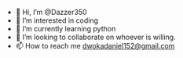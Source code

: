 - 👋 Hi, I’m @Dazzer350
- 👀 I’m interested in coding
- 🌱 I’m currently learning python
- 💞️ I’m looking to collaborate on whoever is willing.
- 📫 How to reach me dwokadaniel152@gmail.com

<!---
Dazzer350/Dazzer350 is a ✨ special ✨ repository because its `README.md` (this file) appears on your GitHub profile.
You can click the Preview link to take a look at your changes.
--->
